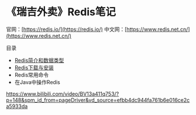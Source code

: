# 《瑞吉外卖》Redis笔记

官网：[https://redis.io/](https://redis.io/)
中文网：[https://www.redis.net.cn/](https://www.redis.net.cn/)

目录

- [Redis简介和数据类型](/blog/reggie-doc/doc/redis/redis-introduction.md)
- [Redis下载与安装](/blog/reggie-doc/doc/redis/redis-install.md)
- Redis常用命令
- 在Java中操作Redis


https://www.bilibili.com/video/BV13a411q753/?p=148&spm_id_from=pageDriver&vd_source=efbb4dc944fa761b6e016ce2ca5933da